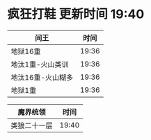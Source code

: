 # 疯狂打鞋 更新时间 19:40

| 间王   | 时间    |
|--------|-------|
| 地狱16重 | 19:36 |
| 地汰1重-火山类训 | 19:36 |
| 地汰16重-火山糊多 | 19:36 |
| 地狱1重 | 19:36 |

| 魔界统领   | 时间    |
|--------|-------|
| 类狼二十一层 | 19:40 |